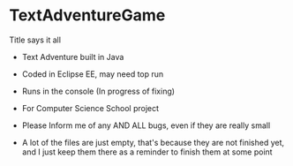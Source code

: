 TextAdventureGame
=================

Title says it all

- Text Adventure built in Java

- Coded in Eclipse EE, may need top run

- Runs in the console (In progress of fixing)

- For Computer Science School project

- Please Inform me of any AND ALL bugs, even if they are really small

- A lot of the files are just empty, that's because they are not finished yet, and I just keep them there as a reminder to finish them at some point

